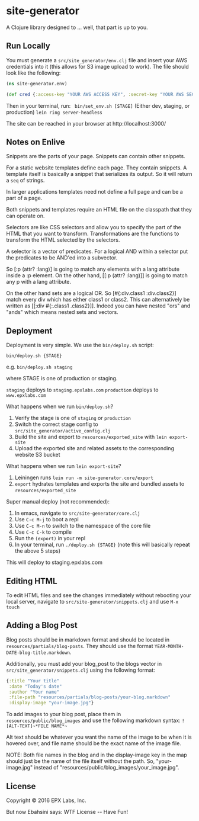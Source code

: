 # site-generator

A Clojure library designed to ... well, that part is up to you.

## Run Locally

You must generate a `src/site_generator/env.clj` file and insert your AWS credentials into it (this allows for S3 image upload to work). The file should look like the following:

```clojure
(ns site-generator.env)

(def cred {:access-key "YOUR AWS ACCESS KEY", :secret-key "YOUR AWS SECRET KEY"})
```
Then in your terminal, run:
` bin/set_env.sh [STAGE]` (Either dev, staging, or production)
`lein ring server-headless`

The site can be reached in your browser at http://localhost:3000/

## Notes on Enlive

Snippets are the parts of your page. Snippets can contain other snippets.

For a static website templates define each page. They contain snippets. A template itself is basically a snippet that serializes its output. So it will return a `seq` of strings.

In larger applications templates need not define a full page and can be a part of a page.

Both snippets and templates require an HTML file on the classpath that they can operate on.

Selectors are like CSS selectors and allow you to specify the part of the HTML that you want to transform. Transformations are the functions to transform the HTML selected by the selectors.


A selector is a vector of predicates. For a logical AND within a selector put the predicates to be AND'ed into a subvector. 

So [:p (attr? :lang)] is going to match any elements with a lang attribute inside a :p element. On the other hand, [[:p (attr? :lang)]] is going to match any p with a lang attribute.

On the other hand sets are a logical OR. So [#{:div.class1 :div.class2}] match every div which has either class1 or class2. This can alternatively be written as [[:div #{:.class1 .class2}]]. Indeed you can have nested "ors" and "ands" which means nested sets and vectors.

## Deployment

Deployment is very simple. We use the `bin/deploy.sh` script:

```
bin/deploy.sh {STAGE}
```

e.g. `bin/deploy.sh staging`

where STAGE is one of production or staging.

`staging` deploys to `staging.epxlabs.com`
`production` deploys to `www.epxlabs.com`

What happens when we run `bin/deploy.sh`?

1. Verify the stage is one of `staging` or `production`
2. Switch the correct stage config to `src/site_generator/active_config.clj`
3. Build the site and export to `resources/exported_site` with `lein export-site`
4. Upload the exported site and related assets to the corresponding website S3 bucket

What happens when we run `lein export-site`?

1. Leiningen runs `lein run -m site-generator.core/export`
2. `export` hydrates templates and exports the site and bundled assets to `resources/exported_site`

Super manual deploy (not recommended):

1. In emacs, navigate to `src/site-generator/core.clj`
2. Use `C-c M-j` to boot a repl
3. Use `C-c M-n` to switch to the namespace of the core file
4. Use `C-c C-k` to compile
5. Run the `(export)` in your repl
6. In your terminal, run `./deploy.sh {STAGE}` (note this will basically repeat the above 5 steps)

This will deploy to staging.epxlabs.com

## Editing HTML

To edit HTML files and see the changes immediately without rebooting your local server, navigate to `src/site-generator/snippets.clj` and use `M-x touch`

## Adding a Blog Post

Blog posts should be in markdown format and should be located in `resources/partials/blog-posts`. They should use the format `YEAR-MONTH-DATE-blog-title.markdown`.


Additionally, you must add your blog_post to the blogs vector in `src/site_generator/snippets.clj` using the following format:

```clojure
{:title "Your title"
 :date "Today's date"
 :author "Your name"
 :file-path "resources/partials/blog-posts/your-blog.markdown"
 :display-image "your-image.jpg"}
```

To add images to your blog post, place them in `resources/public/blog_images` and use the following markdown syntax:
`![ALT-TEXT]~*FILE NAME*~`

Alt text should be whatever you want the name of the image to be when it is hovered over, and file name should be the exact name of the image file.

NOTE: Both file names in the blog and in the display-image key in the map should just be the name of the file itself without the path. So, "your-image.jpg" instead of "resources/public/blog_images/your_image.jpg".

## License

Copyright © 2016 EPX Labs, Inc.

But now Ebahsini says: WTF License -- Have Fun!


